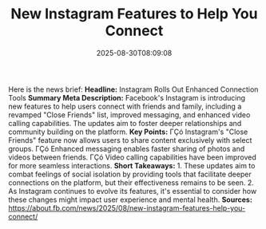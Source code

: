 ﻿---
title: "New Instagram Features to Help You Connect"
date: "2025-08-30T08:09:08"
category: "Markets"
summary: ""
slug: "new instagram features to help you connect"
source_urls:
  - "https://about.fb.com/news/2025/08/new-instagram-features-help-you-connect/"
seo:
  title: "New Instagram Features to Help You Connect | Hash n Hedge"
  description: ""
  keywords: ["news", "markets", "brief"]
---
Here is the news brief:  **Headline:** Instagram Rolls Out Enhanced Connection Tools  **Summary Meta Description:** Facebook's Instagram is introducing new features to help users connect with friends and family, including a revamped "Close Friends" list, improved messaging, and enhanced video calling capabilities. The updates aim to foster deeper relationships and community building on the platform.  **Key Points:**  ΓÇó Instagram's "Close Friends" feature now allows users to share content exclusively with select groups. ΓÇó Enhanced messaging enables faster sharing of photos and videos between friends. ΓÇó Video calling capabilities have been improved for more seamless interactions.  **Short Takeaways:**  1. These updates aim to combat feelings of social isolation by providing tools that facilitate deeper connections on the platform, but their effectiveness remains to be seen. 2. As Instagram continues to evolve its features, it's essential to consider how these changes might impact user experience and mental health.  **Sources:** https://about.fb.com/news/2025/08/new-instagram-features-help-you-connect/ 
